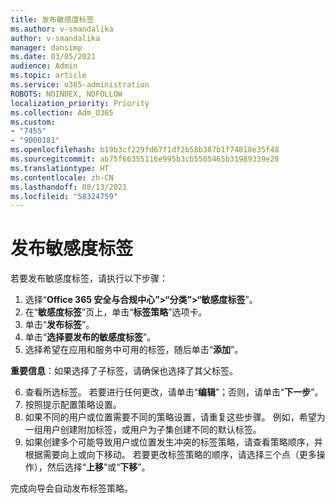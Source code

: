 ```yaml
---
title: 发布敏感度标签
ms.author: v-smandalika
author: v-smandalika
manager: dansimp
ms.date: 03/05/2021
audience: Admin
ms.topic: article
ms.service: o365-administration
ROBOTS: NOINDEX, NOFOLLOW
localization_priority: Priority
ms.collection: Adm_O365
ms.custom:
- "7455"
- "9000181"
ms.openlocfilehash: b19b3cf229fd67f1df2b58b387b1f74818e35f48
ms.sourcegitcommit: ab75f66355116e995b3cb5505465b31989339e28
ms.translationtype: HT
ms.contentlocale: zh-CN
ms.lasthandoff: 08/13/2021
ms.locfileid: "58324759"
---
```

# <a name="publish-sensitivity-labels"></a>发布敏感度标签

若要发布敏感度标签，请执行以下步骤：

1. 选择“**Office 365 安全与合规中心”>“分类”>“敏感度标签**”。
2. 在“**敏感度标签**”页上，单击“**标签策略**”选项卡。
3. 单击“**发布标签**”。
4. 单击“**选择要发布的敏感度标签**”。 
5. 选择希望在应用和服务中可用的标签，随后单击“**添加**”。

**重要信息**：如果选择了子标签，请确保也选择了其父标签。

6. 查看所选标签。 若要进行任何更改，请单击“**编辑**”；否则，请单击“**下一步**”。
7. 按照提示配置策略设置。
8. 如果不同的用户或位置需要不同的策略设置，请重复这些步骤。 例如，希望为一组用户创建附加标签，或用户为子集创建不同的默认标签。
9. 如果创建多个可能导致用户或位置发生冲突的标签策略，请查看策略顺序，并根据需要向上或向下移动。 若要更改标签策略的顺序，请选择三个点（更多操作），然后选择“**上移**”或“**下移**”。

完成向导会自动发布标签策略。

